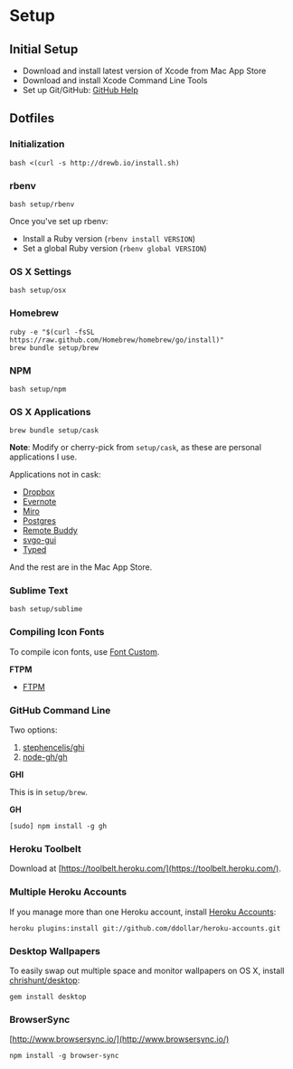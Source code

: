 Setup
=====

Initial Setup
-------------

- Download and install latest version of Xcode from Mac App Store
- Download and install Xcode Command Line Tools
- Set up Git/GitHub: [GitHub Help](http://help.github.com/articles/generating-ssh-keys)

Dotfiles
--------

### Initialization

```shell
bash <(curl -s http://drewb.io/install.sh)
```

### rbenv

```shell
bash setup/rbenv
```

Once you've set up rbenv:

- Install a Ruby version (`rbenv install VERSION`)
- Set a global Ruby version (`rbenv global VERSION`)

### OS X Settings

```shell
bash setup/osx
```

### Homebrew

```shell
ruby -e "$(curl -fsSL https://raw.github.com/Homebrew/homebrew/go/install)"
brew bundle setup/brew
```

### NPM

```shell
bash setup/npm
```

### OS X Applications

```shell
brew bundle setup/cask
```

**Note**: Modify or cherry-pick from `setup/cask`, as these are personal applications I use.

Applications not in cask:

- [Dropbox](https://www.dropbox.com/install)
- [Evernote](https://evernote.com/)
- [Miro](http://www.getmiro.com/)
- [Postgres](http://postgresapp.com/)
- [Remote Buddy](http://www.iospirit.com/products/remotebuddy/)
- [svgo-gui](https://github.com/svg/svgo-gui)
- [Typed](http://realmacsoftware.com/typed)

And the rest are in the Mac App Store.

### Sublime Text

```shell
bash setup/sublime
```

### Compiling Icon Fonts

To compile icon fonts, use [Font Custom](http://fontcustom.com/).

**FTPM**

- [FTPM](http://heldr.github.io/ftpm/)

### GitHub Command Line

Two options:

1. [stephencelis/ghi](http://github.com/stephencelis/ghi)
2. [node-gh/gh](http://github.com/node-gh/gh)

**GHI**

This is in `setup/brew`.

**GH**

```shell
[sudo] npm install -g gh
```

### Heroku Toolbelt

Download at [https://toolbelt.heroku.com/](https://toolbelt.heroku.com/).

### Multiple Heroku Accounts

If you manage more than one Heroku account, install [Heroku Accounts](https://github.com/ddollar/heroku-accounts):

```shell
heroku plugins:install git://github.com/ddollar/heroku-accounts.git
```

### Desktop Wallpapers

To easily swap out multiple space and monitor wallpapers on OS X, install [chrishunt/desktop](https://github.com/chrishunt/desktop):

```shell
gem install desktop
```

### BrowserSync

[http://www.browsersync.io/](http://www.browsersync.io/)

```shell
npm install -g browser-sync
```


